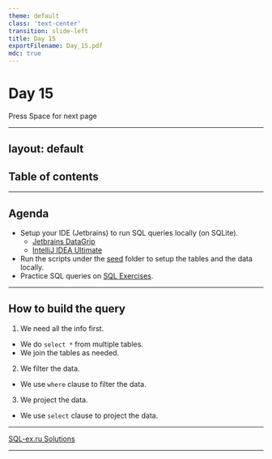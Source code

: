 ```yaml
---
theme: default
class: 'text-center'
transition: slide-left
title: Day 15
exportFilename: Day_15.pdf
mdc: true
---
```


# Day 15


<div class="pt-13">
  <span @click="$slidev.nav.next" class="px-2 py-1 rounded cursor-pointer" flex="~ justify-center items-center gap-2" hover="bg-white bg-opacity-10">
    Press Space for next page <div class="i-carbon:arrow-right inline-block"/>
  </span>
</div>

---
layout: default
---

## Table of contents

<Toc columns=3></Toc>

---

## Agenda

- Setup your IDE (Jetbrains) to run SQL queries locally (on SQLite).
  + [Jetbrains DataGrip](https://www.jetbrains.com/datagrip/)
  + [IntelliJ IDEA Ultimate](https://www.jetbrains.com/idea/download/)
- Run the scripts under the [seed](../../code/src/sqlexru/seed/) folder to setup the tables and the data locally.
- Practice SQL queries on [SQL Exercises](https://www.sql-ex.ru/).

---

## How to build the query

1. We need all the info first.
  - We do `select *` from multiple tables.
  - We join the tables as needed.
2. We filter the data.
  - We use `where` clause to filter the data.
3. We project the data.
  - We use `select` clause to project the data.

---

[SQL-ex.ru Solutions](../../code/src/sql/sql-ex-soluntions.sql)

---
